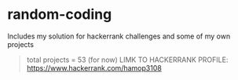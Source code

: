 # random-coding
Includes my solution for hackerrank challenges and some of my own projects
> total projects = 53 (for now)
LIMK TO HACKERRANK PROFILE:
https://www.hackerrank.com/hamop3108
